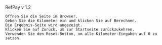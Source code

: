 RefPay v 1.2
    
    Öffnen Sie die Seite im Browser.
    Geben Sie die Kilometer ein und klicken Sie auf Berechnen.
    Die Ergebnis-Seite wird angezeigt.
    Klicken Sie auf Zurück, um zur Startseite zurückzukehren.
    Verwenden Sie den Reset-Button, um alle Kilometer-Eingaben auf 0 zu setzen.
